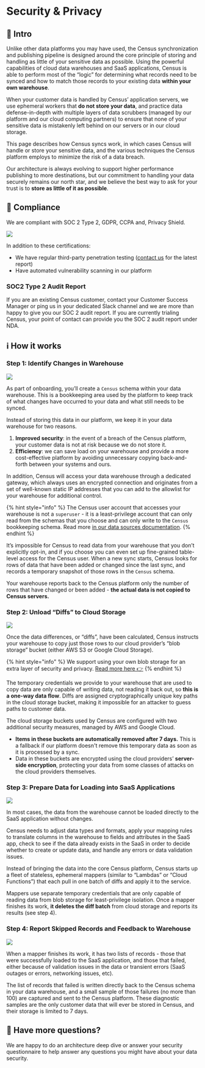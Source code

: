 # Security & Privacy

## 🏣 Intro

Unlike other data platforms you may have used, the Census synchronization and publishing pipeline is designed around the core principle of storing and handling as little of your sensitive data as possible. Using the powerful capabilities of cloud data warehouses and SaaS applications, Census is able to perform most of the “logic” for determining what records need to be synced and how to match those records to your existing data **within your own warehouse**.

When your customer data is handled by Census’ application servers, we use ephemeral workers that **do not store your data**, and practice data defense-in-depth with multiple layers of data scrubbers \(managed by our platform and our cloud computing partners\) to ensure that none of your sensitive data is mistakenly left behind on our servers or in our cloud storage.

This page describes how Census syncs work, in which cases Census will handle or store your sensitive data, and the various techniques the Census platform employs to minimize the risk of a data breach.

Our architecture is always evolving to support higher performance publishing to more destinations, but our commitment to handling your data securely remains our north star, and we believe the best way to ask for your trust is to **store as little of it as possible**.

## 📛 Compliance

We are compliant with SOC 2 Type 2, GDPR, CCPA and, Privacy Shield.

![](../../.gitbook/assets/image.png)

In addition to these certifications:

* We have regular third-party penetration testing \([contact us](mailto:support@getcensus.com) for the latest report\)
* Have automated vulnerability scanning in our platform

### SOC2 Type 2 Audit Report

If you are an existing Census customer, contact your Customer Success Manager or ping us in your dedicated Slack channel and we are more than happy to give you our SOC 2 audit report. If you are currently trialing Census, your point of contact can provide you the SOC 2 audit report under NDA.

## ℹ️ How it works

### Step 1: Identify Changes in Warehouse

![](../../.gitbook/assets/census-security-architecture-2x.png)

As part of onboarding, you’ll create a `Census` schema within your data warehouse. This is a bookkeeping area used by the platform to keep track of what changes have occurred to your data and what still needs to be synced.

Instead of storing this data in our platform, we keep it in your data warehouse for two reasons.

1. **Improved security**: in the event of a breach of the Census platform, your customer data is not at risk because we do not store it.
2. **Efficiency**: we can save load on your warehouse and provide a more cost-effective platform by avoiding unnecessary copying back-and-forth between your systems and ours.

In addition, Census will access your data warehouse through a dedicated gateway, which always uses an encrypted connection and originates from a set of well-known static IP addresses that you can add to the allowlist for your warehouse for additional control.

{% hint style="info" %}
The Census user account that accesses your warehouse is not a `superuser` - it is a least-privilege account that can only read from the schemas that you choose and can only write to the `Census` bookkeeping schema. Read more [in our data sources documentation](../../sources/snowflake.md#required-permissions).
{% endhint %}

It’s impossible for Census to read data from your warehouse that you don’t explicitly opt-in, and if you choose you can even set up fine-grained table-level access for the Census user. When a new sync starts, Census looks for rows of data that have been added or changed since the last sync, and records a temporary snapshot of those rows in the `Census` schema.

Your warehouse reports back to the Census platform only the number of rows that have changed or been added - **the actual data is not copied to Census servers.**

### Step 2: Unload “Diffs” to Cloud Storage

![](../../.gitbook/assets/security_step_2.png)

Once the data differences, or “diffs”, have been calculated, Census instructs your warehouse to copy just those rows to our cloud provider’s “blob storage” bucket \(either AWS S3 or Google Cloud Storage\).

{% hint style="info" %}
We support using your own blob storage for an extra layer of security and privacy. [Read more here 👉](configuring-census-to-use-an-s3-bucket-you-control.md)
{% endhint %}

The temporary credentials we provide to your warehouse that are used to copy data are only capable of writing data, not reading it back out, so **this is a one-way data flow**. Diffs are assigned cryptographically unique key paths in the cloud storage bucket, making it impossible for an attacker to guess paths to customer data.

The cloud storage buckets used by Census are configured with two additional security measures, managed by AWS and Google Cloud.

* **Items in these buckets are automatically removed after 7 days.** This is a fallback if our platform doesn't remove this temporary data as soon as it is processed by a sync. 
* Data in these buckets are encrypted using the cloud providers’ **server-side encryption**, protecting your data from some classes of attacks on the cloud providers themselves.

### Step 3: Prepare Data for Loading into SaaS Applications

![](../../.gitbook/assets/security_step_3.png)

In most cases, the data from the warehouse cannot be loaded directly to the SaaS application without changes.

Census needs to adjust data types and formats, apply your mapping rules to translate columns in the warehouse to fields and attributes in the SaaS app, check to see if the data already exists in the SaaS in order to decide whether to create or update data, and handle any errors or data validation issues.

Instead of bringing the data into the core Census platform, Census starts up a fleet of stateless, ephemeral mappers \(similar to “Lambdas” or “Cloud Functions”\) that each pull in one batch of diffs and apply it to the service.

Mappers use separate temporary credentials that are only capable of reading data from blob storage for least-privilege isolation. Once a mapper finishes its work, **it deletes the diff batch** from cloud storage and reports its results \(see step 4\).

### Step 4: Report Skipped Records and Feedback to Warehouse

![](../../.gitbook/assets/security_step_4.png)

When a mapper finishes its work, it has two lists of records - those that were successfully loaded to the SaaS application, and those that failed, either because of validation issues in the data or transient errors \(SaaS outages or errors, networking issues, etc\).

The list of records that failed is written directly back to the Census schema in your data warehouse, and a small sample of those failures \(no more than 100\) are captured and sent to the Census platform. These diagnostic samples are the only customer data that will ever be stored in Census, and their storage is limited to 7 days.

## 🤔 Have more questions?

We are happy to do an architecture deep dive or answer your security questionnaire to help answer any questions you might have about your data security.

